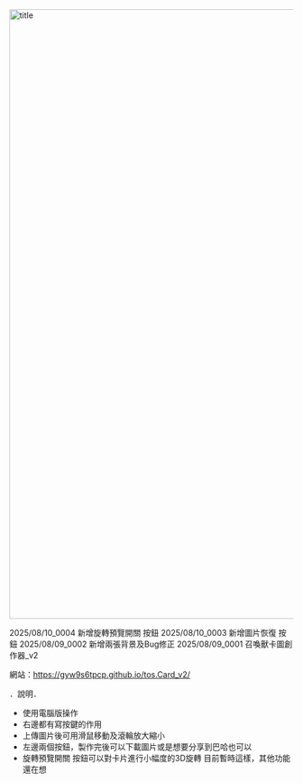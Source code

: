 <img width="1920" height="1080" alt="title" src="https://github.com/user-attachments/assets/3845b9d9-46cd-468e-8b72-4eb6e4944211" />


2025/08/10_0004 新增旋轉預覽開關 按鈕
2025/08/10_0003 新增圖片恢復 按鈕
2025/08/09_0002 新增兩張背景及Bug修正
2025/08/09_0001 召喚獸卡圖創作器_v2

網站：https://gyw9s6tpcp.github.io/tos.Card_v2/

．說明．
- 使用電腦版操作
- 右邊都有寫按鍵的作用
- 上傳圖片後可用滑鼠移動及滾輪放大縮小
- 左邊兩個按鈕，製作完後可以下載圖片或是想要分享到巴哈也可以
- 旋轉預覽開關 按鈕可以對卡片進行小幅度的3D旋轉
目前暫時這樣，其他功能還在想
